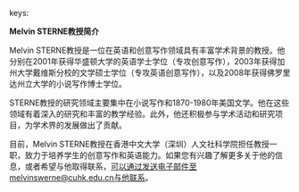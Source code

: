 keys:<Melvin STERNE>


**Melvin STERNE教授简介**

Melvin STERNE教授是一位在英语和创意写作领域具有丰富学术背景的教授。他分别在2001年获得华盛顿大学的英语学士学位（专攻创意写作），2003年获得加州大学戴维斯分校的文学硕士学位（专攻英语创意写作），以及2008年获得佛罗里达州立大学的小说写作博士学位。

STERNE教授的研究领域主要集中在小说写作和1870-1980年美国文学。他在这些领域有着深入的研究和丰富的教学经验。此外，他还积极参与学术活动和研究项目，为学术界的发展做出了贡献。

目前，Melvin STERNE教授在香港中文大学（深圳）人文社科学院担任教授一职，致力于培养学生的创意写作和英语能力。如果您有兴趣了解更多关于他的信息，或者希望与他取得联系，可以通过发送电子邮件至melvinswerne@cuhk.edu.cn与他联系。